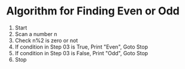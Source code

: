# Algorithm for Finding Even or Odd

01. Start
02. Scan a number n
03. Check n%2 is zero or not
04. If condition in Step 03 is True, Print "Even", Goto Stop
05. If condition in Step 03 is False, Print "Odd", Goto Stop
06. Stop
